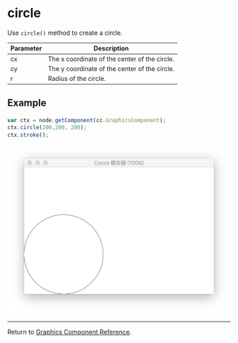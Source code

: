 # circle

Use `circle()` method to create a circle.

| Parameter | Description |
| -------------- | ----------- |
| cx | The x coordinate of the center of the circle. |
| cy | The y coordinate of the center of the circle. |
| r | Radius of the circle. |

## Example

```javascript
var ctx = node.getComponent(cc.GraphicsComponent);
ctx.circle(200,200, 200);
ctx.stroke();
```

<a href="circle.png"><img src="circle.png"></a>

<hr>

Return to [Graphics Component Reference](../graphics.md).
